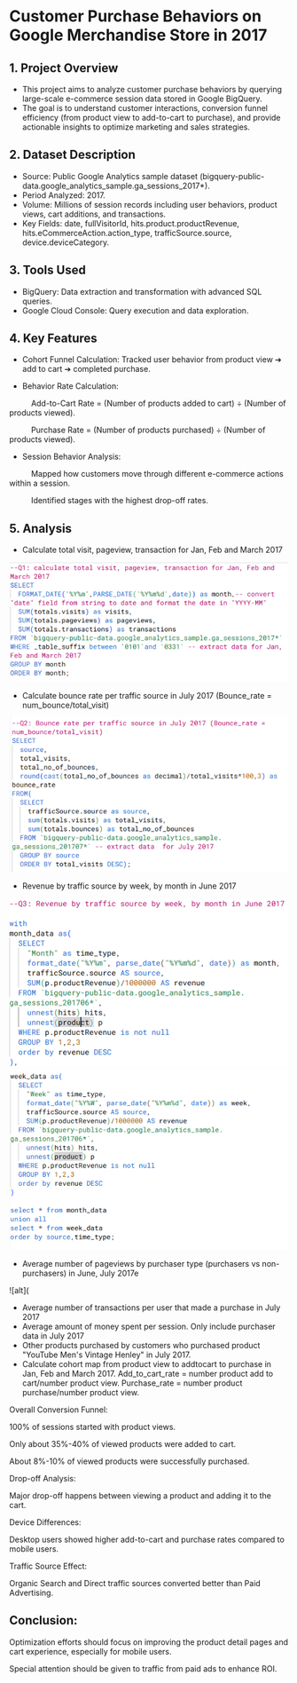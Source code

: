 # Customer Purchase Behaviors on Google Merchandise Store in 2017

## 1. Project Overview
- This project aims to analyze customer purchase behaviors by querying large-scale e-commerce session data stored in Google BigQuery.
- The goal is to understand customer interactions, conversion funnel efficiency (from product view to add-to-cart to purchase), and provide actionable insights to optimize marketing and sales strategies.

## 2. Dataset Description
- Source: Public Google Analytics sample dataset (bigquery-public-data.google_analytics_sample.ga_sessions_2017*).
- Period Analyzed: 2017.
- Volume: Millions of session records including user behaviors, product views, cart additions, and transactions.
- Key Fields: date, fullVisitorId, hits.product.productRevenue, hits.eCommerceAction.action_type, trafficSource.source, device.deviceCategory.
  
## 3. Tools Used
- BigQuery: Data extraction and transformation with advanced SQL queries.
- Google Cloud Console: Query execution and data exploration.
## 4. Key Features
- Cohort Funnel Calculation: Tracked user behavior from product view ➔ add to cart ➔ completed purchase.

- Behavior Rate Calculation:

&nbsp;&nbsp;&nbsp;&nbsp;&nbsp;&nbsp;&nbsp;&nbsp;&nbsp;&nbsp;Add-to-Cart Rate = (Number of products added to cart) ÷ (Number of products viewed).

&nbsp;&nbsp;&nbsp;&nbsp;&nbsp;&nbsp;&nbsp;&nbsp;&nbsp;&nbsp;Purchase Rate = (Number of products purchased) ÷ (Number of products viewed).

- Session Behavior Analysis:

&nbsp;&nbsp;&nbsp;&nbsp;&nbsp;&nbsp;&nbsp;&nbsp;&nbsp;&nbsp;Mapped how customers move through different e-commerce actions within a session.

&nbsp;&nbsp;&nbsp;&nbsp;&nbsp;&nbsp;&nbsp;&nbsp;&nbsp;&nbsp;Identified stages with the highest drop-off rates.

## 5. Analysis
- Calculate total visit, pageview, transaction for Jan, Feb and March 2017

![alt](https://github.com/NguyenPhuongNghi/Customer-Purchase-Behaviors-on-an-E-commerce-platform/blob/main/images/Screenshot%202025-04-28%20105728.png?raw=true)
- Calculate bounce rate per traffic source in July 2017 (Bounce_rate = num_bounce/total_visit)

![alt](https://github.com/NguyenPhuongNghi/Customer-Purchase-Behaviors-on-an-E-commerce-platform/blob/main/images/Screenshot%202025-04-28%20105917.png?raw=true)
- Revenue by traffic source by week, by month in June 2017

![alt](https://github.com/NguyenPhuongNghi/Customer-Purchase-Behaviors-on-an-E-commerce-platform/blob/main/images/Screenshot%202025-04-28%20112312.png?raw=true)
![alt](https://github.com/NguyenPhuongNghi/Customer-Purchase-Behaviors-on-an-E-commerce-platform/blob/main/images/Screenshot%202025-04-28%20112338.png?raw=true)
- Average number of pageviews by purchaser type (purchasers vs non-purchasers) in June, July 2017e

![alt](
- Average number of transactions per user that made a purchase in July 2017
- Average amount of money spent per session. Only include purchaser data in July 2017
- Other products purchased by customers who purchased product "YouTube Men's Vintage Henley" in July 2017.
- Calculate cohort map from product view to addtocart to purchase in Jan, Feb and March 2017. Add_to_cart_rate = number product  add to cart/number product view. Purchase_rate = number product purchase/number product view.

Overall Conversion Funnel:

100% of sessions started with product views.

Only about 35%-40% of viewed products were added to cart.

About 8%-10% of viewed products were successfully purchased.

Drop-off Analysis:

Major drop-off happens between viewing a product and adding it to the cart.

Device Differences:

Desktop users showed higher add-to-cart and purchase rates compared to mobile users.

Traffic Source Effect:

Organic Search and Direct traffic sources converted better than Paid Advertising.

## Conclusion:

Optimization efforts should focus on improving the product detail pages and cart experience, especially for mobile users.

Special attention should be given to traffic from paid ads to enhance ROI.
